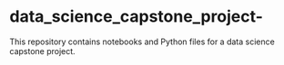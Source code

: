 # data_science_capstone_project-
This repository contains notebooks and Python files for a data science capstone project.
